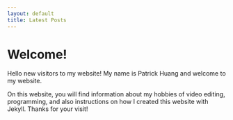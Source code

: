 ```yaml
---
layout: default
title: Latest Posts
---
```

<h1> Welcome!</h1>

Hello new visitors to my website! My name is Patrick Huang and welcome to my website. 

On this website, you will find information about my hobbies of video editing, programming, and also instructions on how I created this website with Jekyll. Thanks for your visit!





